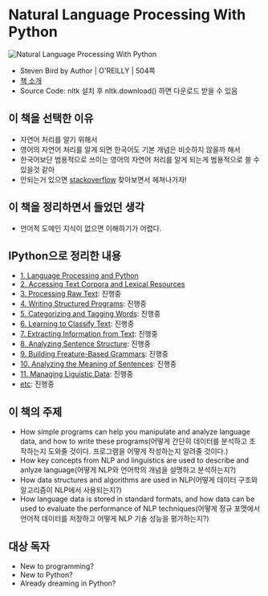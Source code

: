 # Natural Language Processing With Python

![Natural Language Processing With Python](http://ecx.images-amazon.com/images/I/51j6JCrBd-L.jpg)
- Steven Bird by Author | O'REILLY | 504쪽
- [책 소개](http://www.amazon.com/Natural-Language-Processing-Python-Steven/dp/0596516495/ref=sr_1_1?ie=UTF8&qid=1416154168&sr=8-1&keywords=nltk)
- Source Code: nltk 설치 후 nltk.download() 하면 다운로드 받을 수 있음

## 이 책을 선택한 이유

- 자연어 처리를 알기 위해서
- 영어의 자연어 처리를 알게 되면 한국어도 기본 개념은 비슷하지 않을까 해서
- 한국어보단 범용적으로 쓰이는 영어의 자연어 처리를 알게 되는게 범용적으로 쓸 수 있을것 같아
- 안되는거 있으면 [stackoverflow](www.stackoverflow.com/) 찾아보면서 헤쳐나가자!

## 이 책을 정리하면서 들었던 생각

- 언어적 도메인 지식이 없으면 이해하기가 어렵다.

## IPython으로 정리한 내용

- [1. Language Processing and Python](http://nbviewer.ipython.org/github/re4lfl0w/ipython/blob/master/books/Natural_Language_Processing_With_Python/ch01.ipynb)
- [2. Accessing Text Corpora and Lexical Resources](http://nbviewer.ipython.org/github/re4lfl0w/ipython/blob/master/books/Natural_Language_Processing_With_Python/ch02.ipynb)
- [3. Processing Raw Text](): 진행중
- [4. Writing Structured Programs](): 진행중
- [5. Categorizing and Tagging Words](): 진행중
- [6. Learning to Classify Text](): 진행중
- [7. Extracting Information from Text](): 진행중
- [8. Analyzing Sentence Structure](): 진행중
- [9. Building Freature-Based Grammars](): 진행중
- [10. Analyzing the Meaning of Sentences](): 진행중
- [11. Managing Liguistic Data](): 진행중
- [etc](): 진행중

## 이 책의 주제

- How simple programs can help you manipulate and analyze language data, and how to write these programs(어떻게 간단히 데이터를 분석하고 조작하는지 도와줄 것이다. 프로그램을 어떻게 작성하는지 알려줄 것이다.)
- How key concepts from NLP and linguistics are used to describe and anlyze language(어떻게 NLP와 언어학의 개념을 설명하고 분석하는지?)
- How data structures and algorithms are used in NLP(어떻게 데이터 구조와 알고리즘이 NLP에서 사용되는지?)
- How language data is stored in standard formats, and how data can be used to evaluate the performance of NLP techniques(어떻게 정규 포맷에서 언어적 데이터를 저장하고 어떻게 NLP 기술 성능을 평가하는지?)

## 대상 독자

- New to programming?
- New to Python?
- Already dreaming in Python?